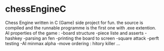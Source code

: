 # chessEngineC
Chess Engine written in C (Game) side project for fun.
the source is compiled and the runnable programme is the first one with .exe extention.
AI properties of the game :
-board structure
-piece liste and asserts
-hashkey
-parsing an fen
-printing the board to screen
-square attack
-perft testing
-AI minmax alpha
-move ordering : hitory killer ...

